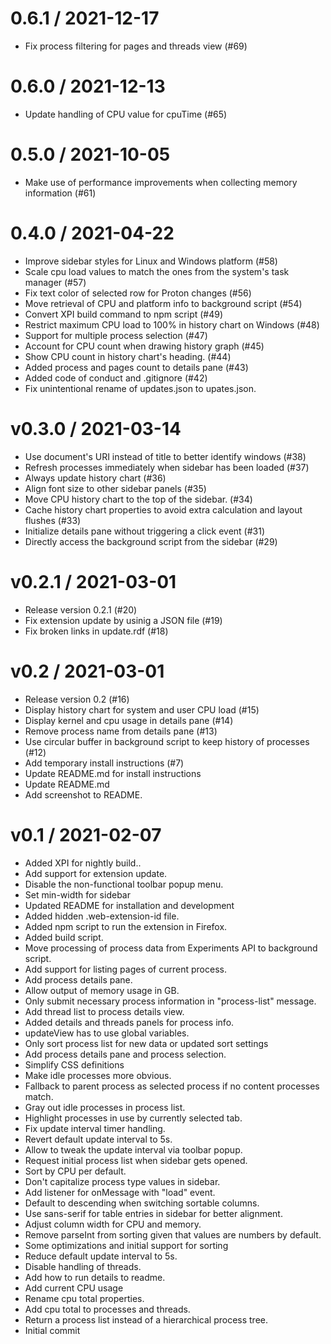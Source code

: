 0.6.1 / 2021-12-17
==================
  * Fix process filtering for pages and threads view (#69)

0.6.0 / 2021-12-13
==================
  * Update handling of CPU value for cpuTime (#65)

0.5.0 / 2021-10-05
==================

  * Make use of performance improvements when collecting memory information (#61)

0.4.0 / 2021-04-22
==================

  * Improve sidebar styles for Linux and Windows platform (#58)
  * Scale cpu load values to match the ones from the system's task manager (#57)
  * Fix text color of selected row for Proton changes (#56)
  * Move retrieval of CPU and platform info to background script (#54)
  * Convert XPI build command to npm script (#49)
  * Restrict maximum CPU load to 100% in history chart on Windows (#48)
  * Support for multiple process selection (#47)
  * Account for CPU count when drawing history graph (#45)
  * Show CPU count in history chart's heading. (#44)
  * Added process and pages count to details pane (#43)
  * Added code of conduct and .gitignore (#42)
  * Fix unintentional rename of updates.json to upates.json.

v0.3.0 / 2021-03-14
===================

  * Use document's URI instead of title to better identify windows (#38)
  * Refresh processes immediately when sidebar has been loaded (#37)
  * Always update history chart (#36)
  * Align font size to other sidebar panels (#35)
  * Move CPU history chart to the top of the sidebar. (#34)
  * Cache history chart properties to avoid extra calculation and layout flushes (#33)
  * Initialize details pane without triggering a click event (#31)
  * Directly access the background script from the sidebar (#29)

v0.2.1 / 2021-03-01
===================

  * Release version 0.2.1 (#20)
  * Fix extension update by usinig a JSON file (#19)
  * Fix broken links in update.rdf (#18)

v0.2 / 2021-03-01
=================

  * Release version 0.2 (#16)
  * Display history chart for system and user CPU load (#15)
  * Display kernel and cpu usage in details pane (#14)
  * Remove process name from details pane (#13)
  * Use circular buffer in background script to keep history of processes (#12)
  * Add temporary install instructions (#7)
  * Update README.md for install instructions
  * Update README.md
  * Add screenshot to README.

v0.1 / 2021-02-07
=================

  * Added XPI for nightly build..
  * Add support for extension update.
  * Disable the non-functional toolbar popup menu.
  * Set min-width for sidebar
  * Updated README for installation and development
  * Added hidden .web-extension-id file.
  * Added npm script to run the extension in Firefox.
  * Added build script.
  * Move processing of process data from Experiments API to background script.
  * Add support for listing pages of current process.
  * Add process details pane.
  * Allow output of memory usage in GB.
  * Only submit necessary process information in "process-list" message.
  * Add thread list to process details view.
  * Added details and threads panels for process info.
  * updateView has to use global variables.
  * Only sort process list for new data or updated sort settings
  * Add process details pane and process selection.
  * Simplify CSS definitions
  * Make idle processes more obvious.
  * Fallback to parent process as selected process if no content processes match.
  * Gray out idle processes in process list.
  * Highlight processes in use by currently selected tab.
  * Fix update interval timer handling.
  * Revert default update interval to 5s.
  * Allow to tweak the update interval via toolbar popup.
  * Request initial process list when sidebar gets opened.
  * Sort by CPU per default.
  * Don't capitalize process type values in sidebar.
  * Add listener for onMessage with "load" event.
  * Default to descending when switching sortable columns.
  * Use sans-serif for table entries in sidebar for better alignment.
  * Adjust column width for CPU and memory.
  * Remove parseInt from sorting given that values are numbers by default.
  * Some optimizations and initial support for sorting
  * Reduce default update interval to 5s.
  * Disable handling of threads.
  * Add how to run details to readme.
  * Add current CPU usage
  * Rename cpu total properties.
  * Add cpu total to processes and threads.
  * Return a process list instead of a hierarchical process tree.
  * Initial commit
